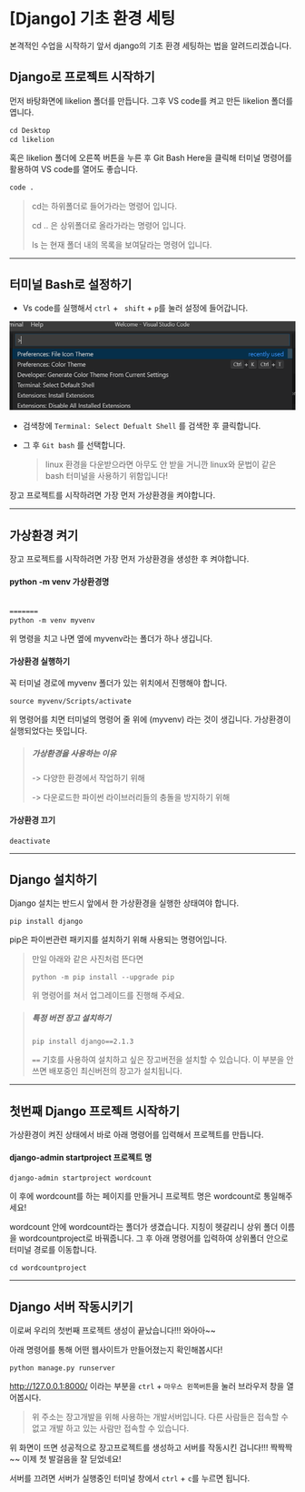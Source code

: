 # [Django] 기초 환경 세팅

본격적인 수업을 시작하기 앞서 django의 기초 환경 세팅하는 법을 알려드리겠습니다.



## Django로 프로젝트 시작하기

먼저 바탕화면에 likelion 폴더를 만듭니다. 그후 VS code를 켜고 만든 likelion 폴더를 엽니다.

~~~
cd Desktop
cd likelion
~~~

혹은 likelion 폴더에 오른쪽 버튼을 누른 후 Git Bash Here을 클릭해 터미널 명령어를 활용하여 VS code를 열어도 좋습니다.

```Bash
code .
```

>cd는 하위폴더로 들어가라는 명령어 입니다.
>
>cd .. 은 상위폴더로 올라가라는 명령어 입니다.
>
>ls 는 현재 폴더 내의 목록을 보여달라는 명령어 입니다.

---



## 터미널 Bash로 설정하기

- Vs code를 실행해서 `ctrl`  + ` shift` + `p`를 눌러 설정에 들어갑니다.
<p> <img src = "image/bash1.png" ></p>

- 검색창에 `Terminal: Select Defualt Shell` 를 검색한 후 클릭합니다.

- 그 후 `Git bash` 를 선택합니다.

  > linux 환경을 다운받으라면 아무도 안 받을 거니깐 linux와 문법이 같은 bash 터미널을 사용하기 위함입니다!



장고 프로젝트를 시작하려면 가장 먼저 가상환경을 켜야합니다.


---



## 가상환경 켜기

장고 프로젝트를 시작하려면 가장 먼저 가상환경을 생성한 후 켜야합니다.

#### python -m venv 가상환경명

```

=======
python -m venv myvenv
```

위 명령을 치고 나면 옆에 myvenv라는 폴더가 하나 생깁니다.



#### 가상환경 실행하기

꼭 터미널 경로에 myvenv 폴더가 있는 위치에서 진행해야 합니다.

~~~
source myvenv/Scripts/activate
~~~

위 명령어를 치면 터미널의 명령어 줄 위에 (myvenv) 라는 것이 생깁니다. 가상환경이 실행되었다는 뜻입니다.

>##### 가상환경을 사용하는 이유
>
>-> 다양한 환경에서 작업하기 위해
>
>-> 다운로드한 파이썬 라이브러리들의 충돌을 방지하기 위해



#### 가상환경 끄기

~~~
deactivate
~~~



---



## Django 설치하기

Django 설치는 반드시 앞에서 한 가상환경을 실행한 상태여야 합니다.

~~~
pip install django
~~~

pip은 파이썬관련 패키지를 설치하기 위해 사용되는 명령어입니다.

> 만일 아래와 같은 사진처럼 뜬다면
>
> ~~~
> python -m pip install --upgrade pip
> ~~~
>
> 위 명령어를 쳐서 업그레이드를 진행해 주세요.

>##### 특정 버전 장고 설치하기
>
>~~~
>pip install django==2.1.3
>~~~
>
>`==` 기호를 사용하여 설치하고 싶은 장고버전을 설치할 수 있습니다. 이 부분을 안 쓰면 배포중인 최신버전의 장고가 설치됩니다.



---



## 첫번째 Django 프로젝트 시작하기

가상환경이 켜진 상태에서 바로 아래 명령어를 입력해서 프로젝트를 만듭니다.

#### django-admin startproject 프로젝트 명

~~~
django-admin startproject wordcount
~~~

이 후에 wordcount를 하는 페이지를 만들거니 프로젝트 명은 wordcount로 통일해주세요!



wordcount 안에 wordcount라는 폴더가 생겼습니다. 지칭이 헷갈리니 상위 폴더 이름을 wordcountproject로 바꿔줍니다. 그 후 아래 명령어를 입력하여 상위폴더 안으로 터미널 경로를 이동합니다.

~~~
cd wordcountproject
~~~



---



## Django 서버 작동시키기

이로써 우리의 첫번째 프로젝트 생성이 끝났습니다!!! 와아아~~

아래 명령어를 통해 어떤 웹사이트가 만들어졌는지 확인해봅시다!

~~~
python manage.py runserver
~~~

http://127.0.0.1:8000/ 이라는 부분을 `ctrl` + `마우스 왼쪽버튼`을 눌러 브라우저 창을 열어봅시다.

>위 주소는 장고개발을 위해 사용하는 개발서버입니다. 다른 사람들은 접속할 수 없고 개발 하고 있는 사람만 접속할 수 있습니다.

위 화면이 뜨면 성공적으로 장고프로젝트를 생성하고 서버를 작동시킨 겁니다!!! 짝짝짝~~ 이제 첫 발걸음을 잘 딛었네요!

서버를 끄려면 서버가 실행중인 터미널 창에서 `ctrl` + `c`를 누르면 됩니다.
